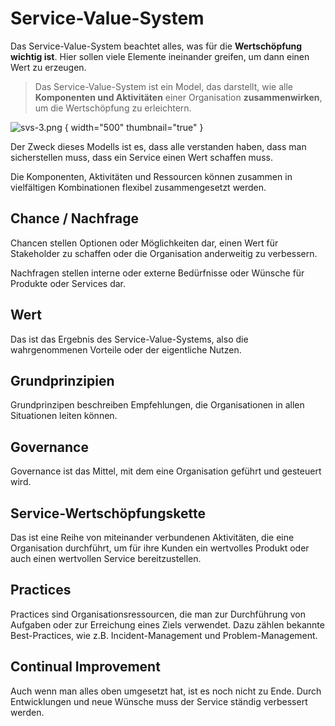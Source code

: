 # Service-Value-System

Das Service-Value-System beachtet alles, was für die **Wertschöpfung wichtig ist**. Hier sollen viele Elemente ineinander greifen, um dann einen Wert 
zu erzeugen.

> Das Service-Value-System ist ein Model, das darstellt, wie alle **Komponenten und Aktivitäten** einer Organisation **zusammenwirken**, um die 
> Wertschöpfung zu erleichtern.

![svs-3.png](svs-3.png) { width="500" thumbnail="true" }

Der Zweck dieses Modells ist es, dass alle verstanden haben, dass man sicherstellen muss, dass ein Service einen Wert schaffen muss. 

Die Komponenten, Aktivitäten und Ressourcen können zusammen in vielfältigen Kombinationen flexibel zusammengesetzt werden. 

## Chance / Nachfrage

Chancen stellen Optionen oder Möglichkeiten dar, einen Wert für Stakeholder zu schaffen oder die Organisation anderweitig zu 
verbessern.

Nachfragen stellen interne oder externe Bedürfnisse oder Wünsche für Produkte oder Services dar.

## Wert

Das ist das Ergebnis des Service-Value-Systems, also die wahrgenommenen Vorteile oder der eigentliche Nutzen.

## Grundprinzipien

Grundprinzipen beschreiben Empfehlungen, die Organisationen in allen Situationen leiten können.

## Governance

Governance ist das Mittel, mit dem eine Organisation geführt und gesteuert wird.

## Service-Wertschöpfungskette

Das ist eine Reihe von miteinander verbundenen Aktivitäten, die eine Organisation durchführt, um für ihre Kunden ein wertvolles Produkt oder auch 
einen wertvollen Service bereitzustellen.

## Practices

Practices sind Organisationsressourcen, die man zur Durchführung von Aufgaben oder zur Erreichung eines Ziels verwendet. Dazu zählen bekannte 
Best-Practices, wie z.B. Incident-Management und Problem-Management. 

## Continual Improvement

Auch wenn man alles oben umgesetzt hat, ist es noch nicht zu Ende. Durch Entwicklungen und neue Wünsche muss der Service ständig verbessert werden.